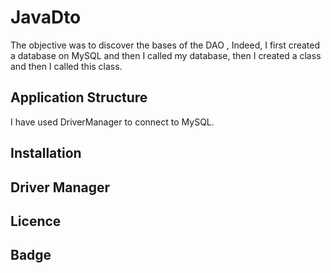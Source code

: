 # JavaDto

The objective was to discover the bases of the DAO , Indeed, I first created a database on MySQL and then I called my database, then I created a class and then I called this class. 

## Application Structure

I have used DriverManager to connect to MySQL.

## Installation
## Driver Manager
## Licence
## Badge
